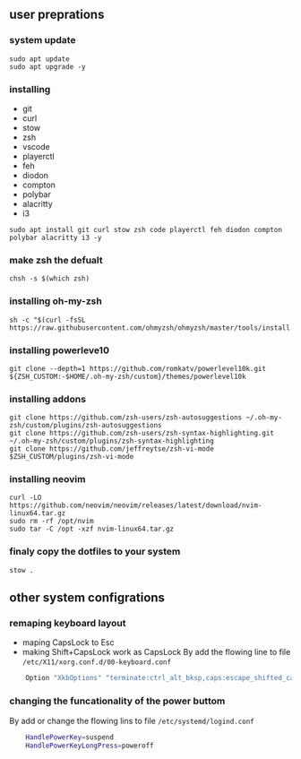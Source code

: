 ## user preprations

### system update
```
sudo apt update
sudo apt upgrade -y
```

### installing
- git
- curl
- stow
- zsh
- vscode
- playerctl
- feh
- diodon
- compton
- polybar
- alacritty
- i3
```
sudo apt install git curl stow zsh code playerctl feh diodon compton polybar alacritty i3 -y
```

### make zsh the defualt
```
chsh -s $(which zsh)
```

### installing oh-my-zsh
```
sh -c "$(curl -fsSL https://raw.githubusercontent.com/ohmyzsh/ohmyzsh/master/tools/install.sh)"
```

### installing powerleve10
```
git clone --depth=1 https://github.com/romkatv/powerlevel10k.git ${ZSH_CUSTOM:-$HOME/.oh-my-zsh/custom}/themes/powerlevel10k
```
### installing addons
```
git clone https://github.com/zsh-users/zsh-autosuggestions ~/.oh-my-zsh/custom/plugins/zsh-autosuggestions
git clone https://github.com/zsh-users/zsh-syntax-highlighting.git ~/.oh-my-zsh/custom/plugins/zsh-syntax-highlighting
git clone https://github.com/jeffreytse/zsh-vi-mode $ZSH_CUSTOM/plugins/zsh-vi-mode
```

### installing neovim
```
curl -LO https://github.com/neovim/neovim/releases/latest/download/nvim-linux64.tar.gz
sudo rm -rf /opt/nvim
sudo tar -C /opt -xzf nvim-linux64.tar.gz
```

### finaly copy the dotfiles to your system
```
stow .
```

## other system configrations

### remaping keyboard layout
- maping CapsLock to Esc
- making Shift+CapsLock work as CapsLock
By add the flowing line to file `/etc/X11/xorg.conf.d/00-keyboard.conf`
```bash
    Option "XkbOptions" "terminate:ctrl_alt_bksp,caps:escape_shifted_capslock"
```
### changing the funcationality of the power buttom
By add or change the flowing lins to file `/etc/systemd/logind.conf`
```bash
    HandlePowerKey=suspend
    HandlePowerKeyLongPress=poweroff   
```
